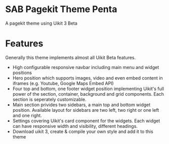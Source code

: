 # SAB Pagekit Theme Penta

A pagekit theme using Uikit 3 Beta

# Features

Generally this theme implements almost all Uikit Beta features.

- High configurable responsive navbar including main menu and widget positions
- Hero position which supports images, video and even embed content in iframes (e.g. Youtube, Google Maps Embed API)
- Four top and bottom, one footer widget position implementing Uikit's full power of the section, container, background and grid components. Each section is seperately customizable.
- Main section privides two sidebars, a main top and bottom widget position. Available layout for sidebars are two left, two right or one left and one right.
- Settings covering Uikit's card component for the widgets. Each widget can have responsive width and visibility, different headings.
- Download uikit 3, create & compile your own style and add it to this theme

